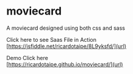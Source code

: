 # moviecard
A moviecard designed using both css and sass   

Click here to see Saas File in Action
[https://jsfiddle.net/ricardotaipe/8L9yksfd/](url)

Demo
Click here   
[https://ricardotaipe.github.io/moviecard/](url)
